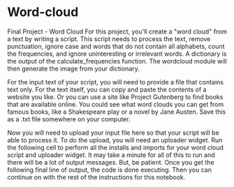 # Word-cloud
Final Project - Word Cloud
For this project, you'll create a "word cloud" from a text by writing a script. This script needs to process the text, remove punctuation, ignore case and words that do not contain all alphabets, count the frequencies, and ignore uninteresting or irrelevant words. A dictionary is the output of the calculate_frequencies function. The wordcloud module will then generate the image from your dictionary.

For the input text of your script, you will need to provide a file that contains text only. For the text itself, you can copy and paste the contents of a website you like. Or you can use a site like Project Gutenberg to find books that are available online. You could see what word clouds you can get from famous books, like a Shakespeare play or a novel by Jane Austen. Save this as a .txt file somewhere on your computer.

Now you will need to upload your input file here so that your script will be able to process it. To do the upload, you will need an uploader widget. Run the following cell to perform all the installs and imports for your word cloud script and uploader widget. It may take a minute for all of this to run and there will be a lot of output messages. But, be patient. Once you get the following final line of output, the code is done executing. Then you can continue on with the rest of the instructions for this notebook.
